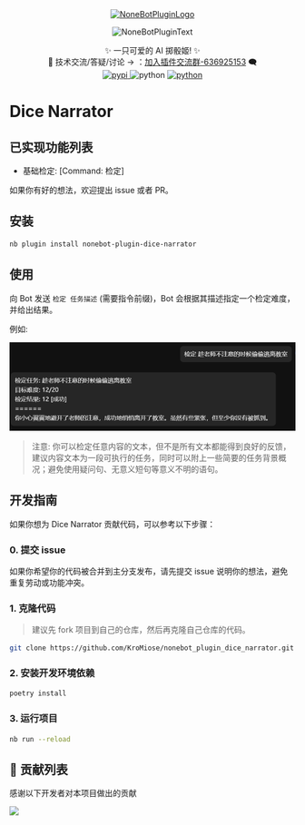 <div align="center">
  <a href="https://v2.nonebot.dev/store"><img src="https://github.com/KroMiose/nonebot_plugin_naturel_gpt/raw/main/image/README/nbp_logo.png" width="180" height="180" alt="NoneBotPluginLogo"></a>
  <br>
  <p><img src="https://github.com/KroMiose/nonebot_plugin_naturel_gpt/raw/main/image/README/NoneBotPlugin.svg" width="240" alt="NoneBotPluginText"></p>
</div>

<div align="center">
    ✨ 一只可爱的 AI 掷骰姬! ✨<br/>
    💬 技术交流/答疑/讨论 -> ：<a href="https://jq.qq.com/?_wv=1027&k=71t9iCT7">加入插件交流群-636925153</a> 🗨️ <br/>
    <a href="https://pypi.org/project/nonebot-plugin-dice-narrator">
        <img src="https://img.shields.io/pypi/v/nonebot-plugin-dice-narrator.svg" alt="pypi">
    </a>
    <img src="https://img.shields.io/badge/python-3.10+-6a9.svg" alt="python">
    <a href="https://jq.qq.com/?_wv=1027&k=71t9iCT7">
        <img src="https://img.shields.io/badge/加入交流群-636925153-c42.svg" alt="python">
    </a>
</div>

# Dice Narrator

## 已实现功能列表

- 基础检定: [Command: 检定]

如果你有好的想法，欢迎提出 issue 或者 PR。

## 安装

```bash
nb plugin install nonebot-plugin-dice-narrator
```

## 使用

向 Bot 发送 `检定 任务描述` (需要指令前缀)，Bot 会根据其描述指定一个检定难度，并给出结果。

例如:

![alt text](docs/images/example.png)

> 注意: 你可以检定任意内容的文本，但不是所有文本都能得到良好的反馈，建议内容文本为一段可执行的任务，同时可以附上一些简要的任务背景概况；避免使用疑问句、无意义短句等意义不明的语句。

## 开发指南

如果你想为 Dice Narrator 贡献代码，可以参考以下步骤：

### 0. 提交 issue

如果你希望你的代码被合并到主分支发布，请先提交 issue 说明你的想法，避免重复劳动或功能冲突。

### 1. 克隆代码

> 建议先 fork 项目到自己的仓库，然后再克隆自己仓库的代码。

```bash
git clone https://github.com/KroMiose/nonebot_plugin_dice_narrator.git
```

### 2. 安装开发环境依赖

```bash
poetry install
```

### 3. 运行项目

```bash
nb run --reload
```

## 🤝 贡献列表

感谢以下开发者对本项目做出的贡献

<a href="https://github.com/KroMiose/nonebot_plugin_dice_narrator/graphs/contributors">
  <img src="https://contrib.rocks/image?repo=KroMiose/nonebot_plugin_dice_narrator&max=1000" />
</a>